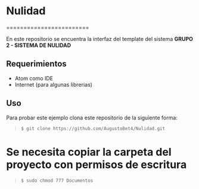 # Nulidad
========================

En este repositorio se encuentra la interfaz del template del sistema
**GRUPO 2 - SISTEMA DE NULIDAD**

Requerimientos
------------
  * Atom como IDE
  * Internet (para algunas librerias)

Uso
---------
Para probar este ejemplo clona este repositorio de la siguiente forma:
>
>     $ git clone https://github.com/AugustoBet4/Nulidad.git


# Se necesita copiar la carpeta del proyecto con permisos de escritura
>
>     $ sudo chmod 777 Documentos
